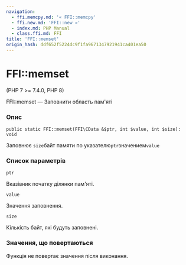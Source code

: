 ```yaml
---
navigation:
  - ffi.memcpy.md: '« FFI::memcpy'
  - ffi.new.md: 'FFI::new »'
  - index.md: PHP Manual
  - class.ffi.md: FFI
title: 'FFI::memset'
origin_hash: ddf652f5224dc9f1fa9671347921941ca401ea50
---
```

# FFI::memset

(PHP 7 >= 7.4.0, PHP 8)

FFI::memset — Заповнити область пам'яті

### Опис

```methodsynopsis
public static FFI::memset(FFI\CData &$ptr, int $value, int $size): void
```

Заповнює `size`байт памяти по указателю`ptr`значением`value`

### Список параметрів

`ptr`

Вказівник початку ділянки пам'яті.

`value`

Значення заповнення.

`size`

Кількість байт, які будуть заповнені.

### Значення, що повертаються

Функція не повертає значення після виконання.
